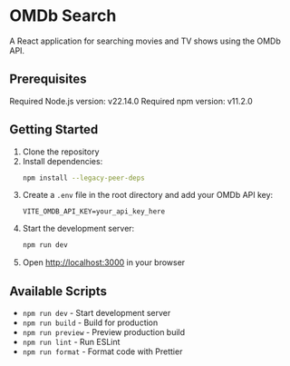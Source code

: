 # OMDb Search

A React application for searching movies and TV shows using the OMDb API.

## Prerequisites

Required Node.js version: v22.14.0
Required npm version: v11.2.0

## Getting Started

1. Clone the repository
2. Install dependencies:
   ```bash
   npm install --legacy-peer-deps
   ```
3. Create a `.env` file in the root directory and add your OMDb API key:
   ```
   VITE_OMDB_API_KEY=your_api_key_here
   ```
4. Start the development server:
   ```bash
   npm run dev
   ```
5. Open [http://localhost:3000](http://localhost:3000) in your browser

## Available Scripts

- `npm run dev` - Start development server
- `npm run build` - Build for production
- `npm run preview` - Preview production build
- `npm run lint` - Run ESLint
- `npm run format` - Format code with Prettier

